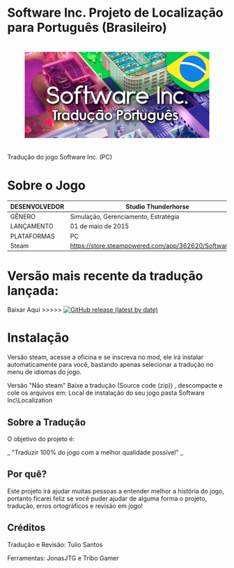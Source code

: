 # Software Inc. Projeto de Localização para Português (Brasileiro)

<h1 align="center"><figure>
  <img src="softwareincptbr.png">
</figure></h1>

Tradução do jogo Software Inc. (PC)

Sobre o Jogo
====================

| DESENVOLVEDOR | Studio Thunderhorse |
| ------------------- | ------------------- |
| GÊNERO | Simulação, Gerenciamento, Estratégia |
| LANÇAMENTO | 01 de maio de 2015 |
| PLATAFORMAS | PC |
| Steam | https://store.steampowered.com/app/362620/Software_Inc/ |


Versão mais recente da tradução lançada:
====================
Baixar Aqui >>>>>
[![GitHub release (latest by date)](https://img.shields.io/github/v/release/Hootek/softwareINC-PT-BR)](https://github.com/Hootek/softwareINC-PT-BR/releases/latest)

# Instalação
Versão steam, acesse a oficina e se inscreva no mod, ele irá instalar automaticamente para você, bastando apenas selecionar a tradução no menu de idiomas do jogo.

Versão "Não steam"
Baixe a tradução (Source code (zip)) , descompacte e cole os arquivos em:
Local de instalação do seu jogo pasta  Software Inc\Localization

## Sobre a Tradução

O objetivo do projeto é:

_ "Traduzir 100% do jogo com a melhor qualidade possível" _

## Por quê?

Este projeto irá ajudar muitas pessoas a entender melhor a história do jogo, portanto ficarei feliz se você puder ajudar de alguma forma o projeto, tradução, erros ortográficos e revisão em jogo!

## Créditos

Tradução e Revisão: Tulio Santos

Ferramentas: JonasJTG e Tribo Gamer


